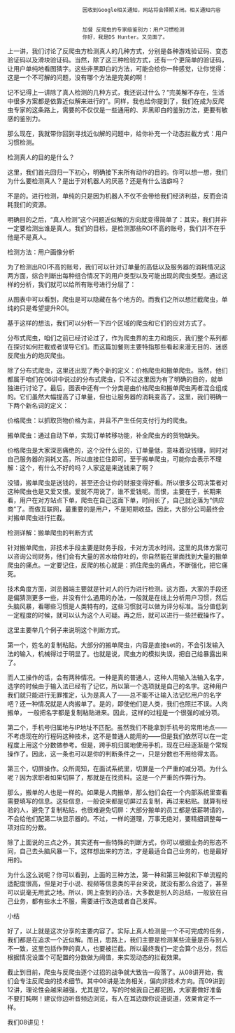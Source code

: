 
                            
                            因收到Google相关通知，网站将会择期关闭。相关通知内容
                            
                            
                            加餐 反爬虫的专家级鉴别力：用户习惯检测
                            你好，我是DS Hunter。又见面了。

上一讲，我们讨论了反爬虫方检测真人的几种方式，分别是各种游戏验证码、变态验证码以及滑块验证码。当然，除了这三种检验方式，还有一个更简单的验证码，让用户单纯地看图猜字。这些非黑即白的方法，可能会给你一种感觉，让你觉得：这是一个不可解的问题，没有哪个方法是完美的啊！

记不记得上一讲除了真人检测的几种方式，我还说过什么？“完美解不存在，生活中很多方案都是依靠近似解来进行的”。同样，我也给你提到了，我们在成为反爬虫专家的这条路上，需要的不仅仅是一些通用的、非黑即白的鉴别方法，更要有敏感的鉴别力。

那么现在，我就带你回到寻找近似解的问题中，给你补充一个动态拦截方式：用户习惯检测。

检测真人的目的是什么？

这里，我们首先回归一下初心，明确接下来所有动作的目的。你可以想一想，我们为什么要检测真人？是出于对机器人的厌恶？还是有什么洁癖吗？

不是的。进行检测，单纯的只是因为机器人不仅不会带给我们经济利益，反而会消耗我们的资源。

明确目的之后，“真人检测”这个问题近似解的方向就变得简单了：其实，我们并非一定要检测出谁是真人。我们的目标，是检测那些ROI不高的账号，我们并不在乎他是不是真人。

检测方法：用户画像分析

为了检测出ROI不高的账号，我们可以针对订单量的高低以及服务器的消耗情况这两方面，综合判断出每种组合情况下的用户类型以及可能出现的爬虫类型。通过这样的分析，我们就可以给所有账号进行分层了：



从图表中可以看到，爬虫是可以隐藏在各个地方的。而我们之所以想拦截爬虫，单纯的只是希望提升ROI。

基于这样的想法，我们可以分析一下四个区域的爬虫和它们的应对方式了。

分布式爬虫，咱们之前已经讨论过了，作为爬虫界的主力和炮灰，我们整个系列都在探讨如何拦截或者误导它们。而这篇加餐则主要特指那些看起来漫无目的、迷惑反爬虫方的炮灰爬虫。

除了分布式爬虫，这里还出现了两个新的定义：价格爬虫和搬单爬虫。当然，他们都属于咱们在06讲中说过的分布式爬虫，只不过这里因为有了明确的目的，就单独进行讨论了。最后，图表中还有一个分类是由价格爬虫和搬单爬虫两者混合组成的。它们虽然大幅提高了订单量，但也让服务器的消耗变高了。这里，我们明确一下两个新名词的定义：

价格爬虫：以抓取货物价格为主，并且不产生任何支付行为的爬虫。

搬单爬虫：通过自动下单，实现订单转移功能，补全爬虫方的货物缺失。

价格爬虫是大家深恶痛绝的，这个没什么说的，订单量低，意味着没钱赚，同时对自己服务器的消耗又高，所以直接拦住即可。至于搬单爬虫，可能你会表示不理解：这个，有什么不好的吗？人家这是来送钱来了啊？

没错，搬单爬虫是送钱的，甚至还会让你的财报变得好看。所以很多公司决策者对这种爬虫也是又爱又恨。爱就不用说了，谁不爱钱呢。而恨，主要在于，长期来看，用户在对方站点下单，爬虫在自己这面下单，时间长了，自己就沦落为“供应商”了。而做互联网，最重要的是用户，不是短期收益。因此，大部分公司最终会对搬单爬虫进行拦截。

检测详解：搬单爬虫的判断方式

针对搬单爬虫，非技术手段主要是财务手段，卡对方流水时间。这里的具体方案可以咨询公司财务，他们会有大量的苦水给你吐的，你自然能在里面找到大量的搬单爬虫的痛点。一定要记住，反爬的核心就是：抓住爬虫的痛点，不断强化，把它痛死。

技术角度方面，浏览器端主要就是针对人的行为进行检测。这方面，大家的手段还是偏猜测更多一些，并没有什么通用的办法，一般就是在线上分析用户习惯，然后头脑风暴，看哪些习惯是人类特有的，这些习惯就可以做为评分标准。当分值低到一定程度的时候，就可以认为这个人可疑。再之后，就可以进行一些拦截操作了。

这里主要举几个例子来说明这个判断方式。

第一个，姓名的复制粘贴。大部分的搬单爬虫，内容是直接set的，不会引发输入法的输入，机械得过于明显了。也就是说，爬虫方的模拟失误，把自己给暴露出来了。

而人工操作的话，会有两种情况。一种是真的普通人，这种人用输入法输入名字，选字的时候由于输入法已经有了记忆，所以第一个选项就是自己的名字。这种用户我们就只能进行无罪推定，认为是真人了——总不能不让输入法记忆用户的名字吧？还一种情况就是人肉搬单了。是的，即使他们是人类，我们也照拦不误。人肉搬单， 一般把名字都是复制粘贴进来。因此，这样的过程是一个很强的减分项。

第二个，手机号归属地与IP地址不匹配。虽然我们不能拿到手机号的常用地点——不考虑现在的行程码这种技术，这不是普通人能用的——但是我们依然可以在一定程度上用这个分数做参考。但是，跨手机归属地使用手机，现在已经逐渐是个常规操作了。因此，这一条也可以是你的判断条件之一，只是分数也不用给得太高。

第三个，切屏操作。众所周知，在面试系统里，切屏是一个严重的减分项。为什么呢？因为求职者如果切屏了，那就是在找资料。这是一个严重的作弊行为。

那么，搬单的人也是一样的。如果是人肉搬单，那么他们会在一个内部系统里查看需要填写的信息。这些信息，一般说来都是切屏过去复制，再过来粘贴。就算有经验的人，避免了复制粘贴，也很难避免切屏：大部分搬单的员工都是低薪聘请的，不会给他们配第二块显示器的。不过，一样的道理，万事无绝对，要精细调整每一项对应的分数。

除了上面说的三点之外，其实还有一些特殊的判断方式，你可以根据业务的形态不同，自己去头脑风暴一下。这样想出来的方法，才是最适合自己业务的，也是最好用的。

为什么这么说呢？你可以看到，上面的三种方法，第一种和第三种就和下单流程的适配度很高，但是对于小说、视频等信息类的平台来说，就没有那么合适了，甚至可以说毫无用武之地。所以，网上查到的办法，大多数是别人的总结，一般放在自己业务，都有些水土不服，需要进行改造或者自己发挥。

小结

好了，以上就是这次分享的主要内容了。实际上真人检测是一个不可完成的任务，我们都是在追求一个近似解。而且，思路上，我们主要是检测某些流量是否与别人不一致，这里包括作弊的真人，也要被拦截。所以最终我们一定会算个总分，然后根据情况设置个可配置的分数做为阈值，来实现动态的拦截效果。

截止到目前，爬虫与反爬虫逐个过招的战争就大致告一段落了。从08讲开始，我们会专注反爬虫的技术细节。其中08讲是法务相关，偏向非技术方向。而09讲到12讲，理论性会越来越强，尤其是12，写的时候我自己都犯困，大家要做好准备不要打盹啊！建议你边听音频边浏览，有人在耳边跟你说道说道，效果肯定不一样。

我们08讲见！

                        
                        
                            